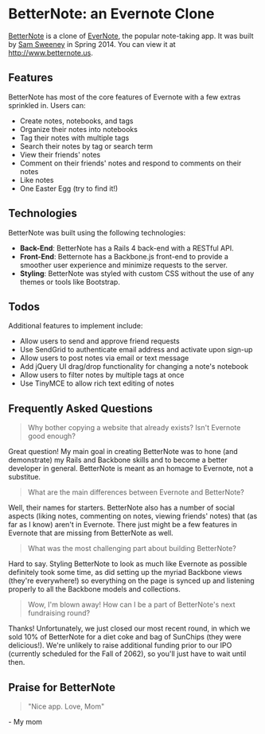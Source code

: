 # BetterNote: an Evernote Clone

[BetterNote](http://www.betternote.us) is a clone of [EverNote](http://www.evernote.com), the popular note-taking app.  It was built by [Sam Sweeney](https://www.linkedin.com/profile/view?id=52435518) in Spring 2014.  You can view it at http://www.betternote.us.

## Features

BetterNote has most of the core features of Evernote with a few extras sprinkled in.  Users can:

* Create notes, notebooks, and tags
* Organize their notes into notebooks
* Tag their notes with multiple tags
* Search their notes by tag or search term
* View their friends' notes
* Comment on their friends' notes and respond to comments on their notes
* Like notes
* One Easter Egg (try to find it!)

## Technologies

BetterNote was built using the following technologies:

* **Back-End**: BetterNote has a Rails 4 back-end with a RESTful API.
* **Front-End**: Betternote has a Backbone.js front-end to provide a smoother user experience and minimize requests to the server.
* **Styling**: BetterNote was styled with custom CSS without the use of any themes or tools like Bootstrap.

## Todos

Additional features to implement include:

* Allow users to send and approve friend requests
* Use SendGrid to authenticate email address and activate upon sign-up
* Allow users to post notes via email or text message
* Add jQuery UI drag/drop functionality for changing a note's notebook
* Allow users to filter notes by multiple tags at once
* Use TinyMCE to allow rich text editing of notes

## Frequently Asked Questions

> Why bother copying a website that already exists?  Isn't Evernote good enough?

Great question!  My main goal in creating BetterNote was to hone (and demonstrate) my Rails and Backbone skills and to become a better developer in general.  BetterNote is meant as an homage to Evernote, not a substitue.

> What are the main differences between Evernote and BetterNote?

Well, their names for starters.  BetterNote also has a number of social aspects (liking notes, commenting on notes, viewing friends' notes) that (as far as I know) aren't in Evernote.  There just might be a few features in Evernote that are missing from BetterNote as well.

> What was the most challenging part about building BetterNote?

Hard to say.  Styling BetterNote to look as much like Evernote as possible definitely took some time, as did setting up the myriad Backbone views (they're everywhere!) so everything on the page is synced up and listening properly to all the Backbone models and collections.

> Wow, I'm blown away!  How can I be a part of BetterNote's next fundraising round?

Thanks!  Unfortunately, we just closed our most recent round, in which we sold 10% of BetterNote for a diet coke and bag of SunChips (they were delicious!).  We're unlikely to raise additional funding prior to our IPO (currently scheduled for the Fall of 2062), so you'll just have to wait until then.

## Praise for BetterNote

> "Nice app.  Love, Mom"

\- My mom